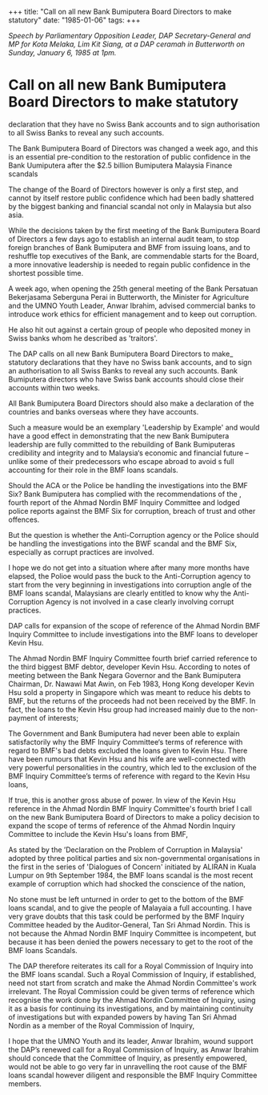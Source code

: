 +++ 
title: "Call on all new Bank Bumiputera Board Directors to make statutory"
date: "1985-01-06"
tags:
+++

_Speech by Parliamentary Opposition Leader, DAP Secretary-General 
and MP for Kota Melaka, Lim Kit Siang, at a DAP ceramah in Butterworth 
on Sunday, January 6, 1985 at 1pm._
      
# Call on all new Bank Bumiputera Board Directors to make statutory 
declaration that they have no Swiss Bank accounts and to sign
authorisation to all Swiss Banks to reveal any such accounts.

The Bank Bumiputera Board of Directors was changed a week ago, and this
is an essential pre-condition to the restoration of public confidence in
the Bank Uumiputera after the $2.5 billion Bumiputera Malaysia Finance scandals</u>

The change of the Board of Directors however is only a first step, and
cannot by itself restore public confidence which had been badly shattered
by the biggest banking and financial scandal not only in Malaysia but also
asia.

While the decisions taken by the first meeting of the Bank Bumiputera
Board of Directors a few days ago to establish an internal audit team, to
stop foreign branches of Bank Bumiputera and BMF from issuing loans, and
to reshuffle top executives of the Bank, are commendable starts for the Board, 
a more innovative leadership is needed to regain public confidence in the 
shortest possible time.

A week ago, when opening the 25th general meeting of the Bank Persatuan 
Bekerjasama Seberguna Perai in Butterworth, the Minister for Agriculture 
and the UMNO Youth Leader, Anwar Ibrahim, advised commercial banks 
to introduce work ethics for efficient management and to keep out corruption.

He also hit out against a certain group of people who deposited money
in Swiss banks whom he described as 'traitors'.

The DAP calls on all new Bank Bumiputera Board Directors to make_
statutory declarations that they have no Swiss bank accounts, and to sign
an authorisation to all Swiss Banks to reveal any such accounts. Bank
Bumiputera directors who have Swiss bank accounts should close their accounts
within two weeks.

All Bank Bumiputera Board Directors should also make a declaration
of the countries and banks overseas where they have accounts.

Such a measure would be an exemplary 'Leadership by Example' 
and would have a good effect in demonstrating that the new Bank 
Bumiputera leadership are fully committed to the rebuilding of Bank Bumiputeras
credibility and integrity and to Malaysia‘s economic and financial future – 
unlike some of their  predecessors who escape abroad to avoid s full 
accounting for their role in the BMF loans scandals.

Should the ACA or the Police be handling the investigations into the BMF Six?
Bank Bumiputera has complied with the recommendations of the , 
fourth report of the Ahmad Nordin BMF Inquiry Committee and lodged police
reports against the BMF Six for corruption, breach of trust and other
offences. 

But the question is whether the Anti-Corruption agency or the
Police should be handling the investigations into the BWF scandal
and the BMF Six, especially as corrupt practices are involved.

I hope we do not get into a situation where after many more 
months have elapsed, the Polioe would pass the buck to the Anti-Corruption
agency to start from the very beginning in investigations into corruption
angle of the BMF loans scandal, Malaysians are clearly entitled to know
why the Anti-Corruption Agency is not involved in a case clearly involving
corrupt practices.

DAP calls for expansion of the scope of reference of the Ahmad Nordin BMF Inquiry 
Committee to include investigations into the BMF loans to developer Kevin Hsu.

The Ahmad Nordin BMF Inquiry Committee fourth brief carried reference
to the third biggest BMF debtor, developer Kevin Hsu. According to notes
of meeting between the Bank Negara Governor and the Bank Bumiputera Chairman,
Dr. Nawawi Mat Awin, on Feb 1983, Hong Kong developer Kevin Hsu sold a property 
in Singapore which was meant to reduce his debts to BMF, but the returns of the
proceeds had not been received by the BMF. In fact, the loans to the Kevin Hsu
group had increased mainly due to the non-payment of interests;

The Government and Bank Bumiputera had never been able to explain
satisfactorily why the BMF Inquiry Committee‘s terms of reference with regard to
BMF's bad debts excluded the loans given to Kevin Hsu. There have been rumours
that Kevin Hsu and his wife are well-connected with very powerful personalities
in the country, which led to the exclusion of the BMF Inquiry Committee’s 
terms of reference with regard to the Kevin Hsu loans,

If true, this is another gross abuse of power. In view of the Kevin Hsu
reference in the Ahmad Nordin BMF Inquiry Committee's fourth brief
I call on the new Bank Bumiputera Board of Directors to make a 
policy decision to expand the scope of terms of reference of the Ahmad
Nordin Inquiry Committee to include the Kevin Hsu's loans from BMF,

As stated by the ’Declaration on the Problem of Corruption in Malaysia' adopted
by three political parties and six non-governmental organisations in the first
in the series of 'Dialogues of Concern' initiated by ALIRAN in Kuala Lumpur on
9th September 1984, the BMF loans scandal is the most recent example of corruption
which had shocked the conscience of the nation,

No stone must be left unturned in order to get to the bottom of the
BMF loans scandal, and to give the people of Malayaia a full accounting. I have
very grave doubts that this task could be performed by the BMF Inquiry Committee
headed by the Auditor-General, Tan Sri Ahmad Nordin. This is not because
the Ahmad Nordin BMF Inquiry Committee is incompetent, but because it has been
denied the powers necessary to get to the root of the BMF loans Scandals.

The DAP therefore reiterates its call for a Royal Commission of Inquiry
into the BMF loans scandal. Such a Royal Commission of Inquiry, if established,
need not start from scratch and make the Ahmad Nordin Committee's work
irrelevant. The Royal Commission could be given terms of reference which recognise
the work done by the Ahmad Nordin Committee of Inquiry, using it as a basis for
continuing its investigations, and by maintaining continuity of investigations
but with expanded powers by having Tan Sri Ahmad Nordin as a member of the Royal
Commission of Inquiry,

I hope that the UMNO Youth and its leader, Anwar Ibrahim, wound support
the DAP’s renewed call for a Royal Commission of Inquiry, as Anwar Ibrahim
should concede that the Committee of Inquiry, as presently empowered, would
not be able to go very far in unravellinq the root cause of the BMF loans scandal
however diligent and responsible the BMF Inquiry Committee members.
 
